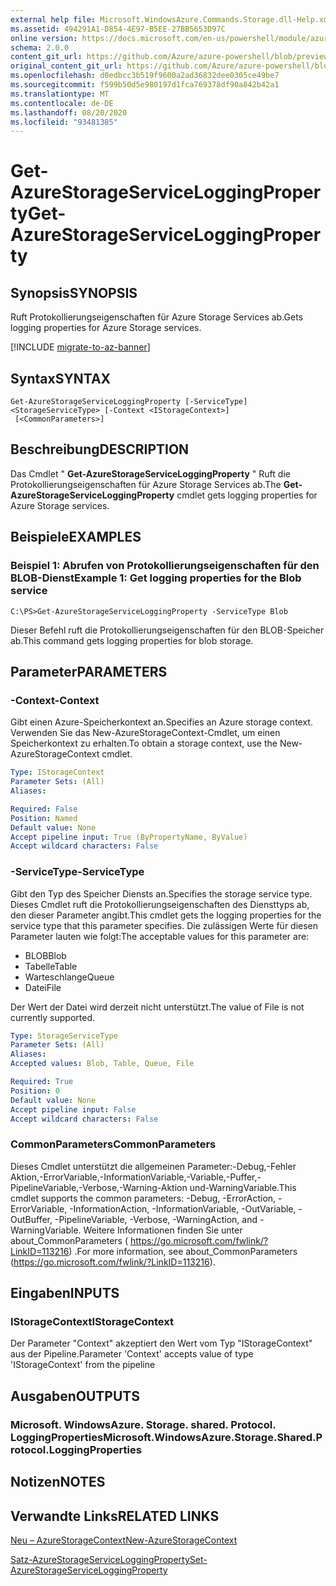 ```yaml
---
external help file: Microsoft.WindowsAzure.Commands.Storage.dll-Help.xml
ms.assetid: 494291A1-D854-4E97-B5EE-27BB5653D97C
online version: https://docs.microsoft.com/en-us/powershell/module/azure.storage/get-azurestorageserviceloggingproperty
schema: 2.0.0
content_git_url: https://github.com/Azure/azure-powershell/blob/preview/src/Storage/Commands.Storage/help/Get-AzureStorageServiceLoggingProperty.md
original_content_git_url: https://github.com/Azure/azure-powershell/blob/preview/src/Storage/Commands.Storage/help/Get-AzureStorageServiceLoggingProperty.md
ms.openlocfilehash: d0edbcc3b519f9600a2ad36832dee0305ce49be7
ms.sourcegitcommit: f599b50d5e980197d1fca769378df90a842b42a1
ms.translationtype: MT
ms.contentlocale: de-DE
ms.lasthandoff: 08/20/2020
ms.locfileid: "93481385"
---
```

# <span data-ttu-id="91cb5-101">Get-AzureStorageServiceLoggingProperty</span><span class="sxs-lookup"><span data-stu-id="91cb5-101">Get-AzureStorageServiceLoggingProperty</span></span>

## <span data-ttu-id="91cb5-102">Synopsis</span><span class="sxs-lookup"><span data-stu-id="91cb5-102">SYNOPSIS</span></span>
<span data-ttu-id="91cb5-103">Ruft Protokollierungseigenschaften für Azure Storage Services ab.</span><span class="sxs-lookup"><span data-stu-id="91cb5-103">Gets logging properties for Azure Storage services.</span></span>

[!INCLUDE [migrate-to-az-banner](../../includes/migrate-to-az-banner.md)]

## <span data-ttu-id="91cb5-104">Syntax</span><span class="sxs-lookup"><span data-stu-id="91cb5-104">SYNTAX</span></span>

```
Get-AzureStorageServiceLoggingProperty [-ServiceType] <StorageServiceType> [-Context <IStorageContext>]
 [<CommonParameters>]
```

## <span data-ttu-id="91cb5-105">Beschreibung</span><span class="sxs-lookup"><span data-stu-id="91cb5-105">DESCRIPTION</span></span>
<span data-ttu-id="91cb5-106">Das Cmdlet " **Get-AzureStorageServiceLoggingProperty** " Ruft die Protokollierungseigenschaften für Azure Storage Services ab.</span><span class="sxs-lookup"><span data-stu-id="91cb5-106">The **Get-AzureStorageServiceLoggingProperty** cmdlet gets logging properties for Azure Storage services.</span></span>

## <span data-ttu-id="91cb5-107">Beispiele</span><span class="sxs-lookup"><span data-stu-id="91cb5-107">EXAMPLES</span></span>

### <span data-ttu-id="91cb5-108">Beispiel 1: Abrufen von Protokollierungseigenschaften für den BLOB-Dienst</span><span class="sxs-lookup"><span data-stu-id="91cb5-108">Example 1: Get logging properties for the Blob service</span></span>
```
C:\PS>Get-AzureStorageServiceLoggingProperty -ServiceType Blob
```

<span data-ttu-id="91cb5-109">Dieser Befehl ruft die Protokollierungseigenschaften für den BLOB-Speicher ab.</span><span class="sxs-lookup"><span data-stu-id="91cb5-109">This command gets logging properties for blob storage.</span></span>

## <span data-ttu-id="91cb5-110">Parameter</span><span class="sxs-lookup"><span data-stu-id="91cb5-110">PARAMETERS</span></span>

### <span data-ttu-id="91cb5-111">-Context</span><span class="sxs-lookup"><span data-stu-id="91cb5-111">-Context</span></span>
<span data-ttu-id="91cb5-112">Gibt einen Azure-Speicherkontext an.</span><span class="sxs-lookup"><span data-stu-id="91cb5-112">Specifies an Azure storage context.</span></span>
<span data-ttu-id="91cb5-113">Verwenden Sie das New-AzureStorageContext-Cmdlet, um einen Speicherkontext zu erhalten.</span><span class="sxs-lookup"><span data-stu-id="91cb5-113">To obtain a storage context, use the New-AzureStorageContext cmdlet.</span></span>

```yaml
Type: IStorageContext
Parameter Sets: (All)
Aliases: 

Required: False
Position: Named
Default value: None
Accept pipeline input: True (ByPropertyName, ByValue)
Accept wildcard characters: False
```

### <span data-ttu-id="91cb5-114">-ServiceType</span><span class="sxs-lookup"><span data-stu-id="91cb5-114">-ServiceType</span></span>
<span data-ttu-id="91cb5-115">Gibt den Typ des Speicher Diensts an.</span><span class="sxs-lookup"><span data-stu-id="91cb5-115">Specifies the storage service type.</span></span>
<span data-ttu-id="91cb5-116">Dieses Cmdlet ruft die Protokollierungseigenschaften des Diensttyps ab, den dieser Parameter angibt.</span><span class="sxs-lookup"><span data-stu-id="91cb5-116">This cmdlet gets the logging properties for the service type that this parameter specifies.</span></span>
<span data-ttu-id="91cb5-117">Die zulässigen Werte für diesen Parameter lauten wie folgt:</span><span class="sxs-lookup"><span data-stu-id="91cb5-117">The acceptable values for this parameter are:</span></span>

- <span data-ttu-id="91cb5-118">BLOB</span><span class="sxs-lookup"><span data-stu-id="91cb5-118">Blob</span></span> 
- <span data-ttu-id="91cb5-119">Tabelle</span><span class="sxs-lookup"><span data-stu-id="91cb5-119">Table</span></span>
- <span data-ttu-id="91cb5-120">Warteschlange</span><span class="sxs-lookup"><span data-stu-id="91cb5-120">Queue</span></span>
- <span data-ttu-id="91cb5-121">Datei</span><span class="sxs-lookup"><span data-stu-id="91cb5-121">File</span></span>

<span data-ttu-id="91cb5-122">Der Wert der Datei wird derzeit nicht unterstützt.</span><span class="sxs-lookup"><span data-stu-id="91cb5-122">The value of File is not currently supported.</span></span>

```yaml
Type: StorageServiceType
Parameter Sets: (All)
Aliases: 
Accepted values: Blob, Table, Queue, File

Required: True
Position: 0
Default value: None
Accept pipeline input: False
Accept wildcard characters: False
```

### <span data-ttu-id="91cb5-123">CommonParameters</span><span class="sxs-lookup"><span data-stu-id="91cb5-123">CommonParameters</span></span>
<span data-ttu-id="91cb5-124">Dieses Cmdlet unterstützt die allgemeinen Parameter:-Debug,-Fehler Aktion,-ErrorVariable,-InformationVariable,-Variable,-Puffer,-PipelineVariable,-Verbose,-Warning-Aktion und-WarningVariable.</span><span class="sxs-lookup"><span data-stu-id="91cb5-124">This cmdlet supports the common parameters: -Debug, -ErrorAction, -ErrorVariable, -InformationAction, -InformationVariable, -OutVariable, -OutBuffer, -PipelineVariable, -Verbose, -WarningAction, and -WarningVariable.</span></span> <span data-ttu-id="91cb5-125">Weitere Informationen finden Sie unter about_CommonParameters ( https://go.microsoft.com/fwlink/?LinkID=113216) .</span><span class="sxs-lookup"><span data-stu-id="91cb5-125">For more information, see about_CommonParameters (https://go.microsoft.com/fwlink/?LinkID=113216).</span></span>

## <span data-ttu-id="91cb5-126">Eingaben</span><span class="sxs-lookup"><span data-stu-id="91cb5-126">INPUTS</span></span>

### <span data-ttu-id="91cb5-127">IStorageContext</span><span class="sxs-lookup"><span data-stu-id="91cb5-127">IStorageContext</span></span>

<span data-ttu-id="91cb5-128">Der Parameter "Context" akzeptiert den Wert vom Typ "IStorageContext" aus der Pipeline.</span><span class="sxs-lookup"><span data-stu-id="91cb5-128">Parameter 'Context' accepts value of type 'IStorageContext' from the pipeline</span></span>

## <span data-ttu-id="91cb5-129">Ausgaben</span><span class="sxs-lookup"><span data-stu-id="91cb5-129">OUTPUTS</span></span>

### <span data-ttu-id="91cb5-130">Microsoft. WindowsAzure. Storage. shared. Protocol. LoggingProperties</span><span class="sxs-lookup"><span data-stu-id="91cb5-130">Microsoft.WindowsAzure.Storage.Shared.Protocol.LoggingProperties</span></span>

## <span data-ttu-id="91cb5-131">Notizen</span><span class="sxs-lookup"><span data-stu-id="91cb5-131">NOTES</span></span>

## <span data-ttu-id="91cb5-132">Verwandte Links</span><span class="sxs-lookup"><span data-stu-id="91cb5-132">RELATED LINKS</span></span>

[<span data-ttu-id="91cb5-133">Neu – AzureStorageContext</span><span class="sxs-lookup"><span data-stu-id="91cb5-133">New-AzureStorageContext</span></span>](./New-AzureStorageContext.md)

[<span data-ttu-id="91cb5-134">Satz-AzureStorageServiceLoggingProperty</span><span class="sxs-lookup"><span data-stu-id="91cb5-134">Set-AzureStorageServiceLoggingProperty</span></span>](./Set-AzureStorageServiceLoggingProperty.md)



